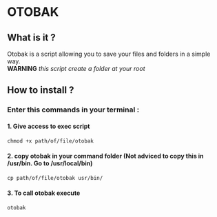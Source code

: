 # OTOBAK

## What is it ?

Otobak is a script allowing you to save your files and folders in a simple way.  
**WARNING** *this script create a folder at your root*

## How to install ?

### Enter this commands in your terminal :
#### 1. Give access to exec script
```
chmod +x path/of/file/otobak
```
#### 2. copy otobak in your command folder (Not adviced to copy this in /usr/bin. Go to /usr/local/bin)
```
cp path/of/file/otobak usr/bin/
```
#### 3. To call otobak execute 
```
otobak
